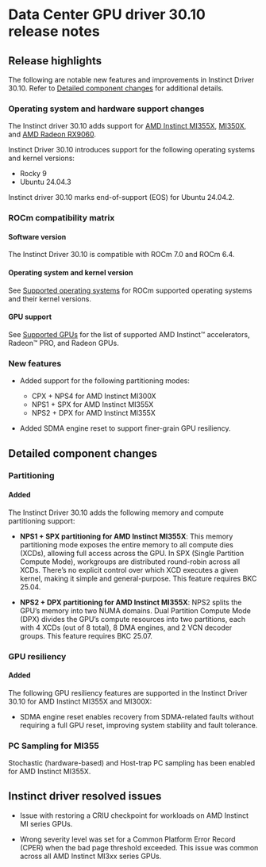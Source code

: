 # Data Center GPU driver 30.10 release notes

## Release highlights

The following are notable new features and improvements in Instinct Driver 30.10. Refer to [Detailed component changes](#detailed-component-changes) for additional details.

### Operating system and hardware support changes

The Instinct driver 30.10 adds support for [AMD Instinct MI355X](https://www.amd.com/en/products/accelerators/instinct/mi350/mi355x.html), [MI350X](https://www.amd.com/en/products/accelerators/instinct/mi350/mi350x.html), and [AMD Radeon RX9060](https://www.amd.com/en/products/graphics/desktops/radeon/9000-series/amd-radeon-rx-9060.html).

Instinct Driver 30.10 introduces support for the following operating systems and kernel versions:

* Rocky 9
* Ubuntu 24.04.3

Instinct driver 30.10 marks end-of-support (EOS) for Ubuntu 24.04.2.

### ROCm compatibility matrix

#### Software version

The Instinct Driver 30.10 is compatible with ROCm 7.0 and ROCm 6.4.

#### Operating system and kernel version

See [Supported operating systems](https://rocm.docs.amd.com/projects/install-on-linux/en/latest/reference/system-requirements.html#supported-operating-systems) for ROCm supported operating systems and their kernel versions.

#### GPU support

See [Supported GPUs](https://rocm.docs.amd.com/projects/install-on-linux/en/latest/reference/system-requirements.html#supported-gpus) for the list of supported AMD Instinct™ accelerators, Radeon™ PRO, and Radeon GPUs.

### New features

* Added support for the following partitioning modes:
    * CPX + NPS4 for AMD Instinct MI300X
    * NPS1 + SPX for AMD Instinct MI355X
    * NPS2 + DPX for AMD Instinct MI355X

* Added SDMA engine reset to support finer-grain GPU resiliency.

## Detailed component changes

### Partitioning

#### Added

The Instinct Driver 30.10 adds the following memory and compute partitioning support:

* **NPS1 + SPX partitioning for AMD Instinct MI355X**: This memory partitioning mode exposes the entire memory to all compute dies (XCDs), allowing full access across the GPU. In SPX (Single Partition Compute Mode), workgroups are distributed round-robin across all XCDs. There’s no explicit control over which XCD executes a given kernel, making it simple and general-purpose. This feature requires BKC 25.04.

* **NPS2 + DPX partitioning for AMD Instinct MI355X**: NPS2 splits the GPU’s memory into two NUMA domains. Dual Partition Compute Mode (DPX) divides the GPU’s compute resources into two partitions, each with 4 XCDs (out of 8 total), 8 DMA engines, and 2 VCN decoder groups. This feature requires BKC 25.07.


### GPU resiliency

#### Added

The following GPU resiliency features are supported in the Instinct Driver 30.10 for AMD Instinct MI355X and MI300X:

* SDMA engine reset enables recovery from SDMA-related faults without requiring a full GPU reset, improving system stability and fault tolerance.

### PC Sampling for MI355

Stochastic (hardware-based) and Host-trap PC sampling has been enabled for AMD Instinct MI355X.

## Instinct driver resolved issues

* Issue with restoring a CRIU checkpoint for workloads on AMD Instinct MI series GPUs.

* Wrong severity level was set for a Common Platform Error Record (CPER) when the bad page threshold exceeded. This issue was common across all AMD Instinct MI3xx series GPUs.
